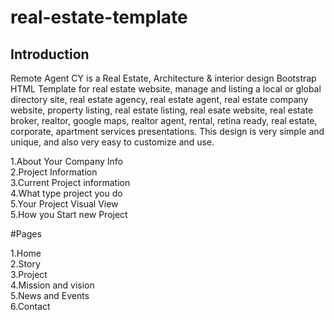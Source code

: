 # real-estate-template
## Introduction

Remote Agent CY is a Real Estate, Architecture &amp; interior design Bootstrap HTML Template for real estate website, manage and listing a local or global directory site, 
real estate agency, real estate agent, real estate company website, property listing, real estate listing, real esate website, real estate broker, realtor,
google maps, realtor agent, rental, retina ready, real estate, corporate, apartment services presentations. 
This design is very simple and unique, and also very easy to customize and use.

1.About Your Company Info<br>
2.Project Information<br>
3.Current Project information<br>
4.What type  project you do<br> 
5.Your Project Visual View<br>
5.How you Start new Project<br>


#Pages

1.Home<br>
2.Story<br>
3.Project<br>
4.Mission and vision<br>
5.News and Events<br>
6.Contact<br>
